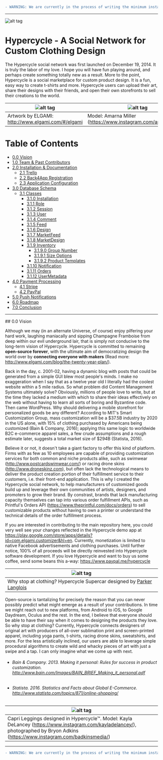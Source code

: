```diff
- WARNING: We are currently in the process of writing the minimum installation specifications for Hypercycle, and will publish the actual source code after we have completed the documentation below. We don't expect this to take too much longer. If you have any questions, comments, or issues, please feel free to ask away. If you would like to contribute, get in touch!
```

<hr>

![alt tag](https://gallery.mailchimp.com/d793ae062926c63262e96e99c/images/4367f220-3a28-4ad4-9e9b-f7055f4ed9cd.png)

# Hypercycle - A Social Network for Custom Clothing Design
The Hypercycle social network was first launched on December 19, 2014. It is truly the labor of my love. I hope you will have fun playing around, and perhaps create something totally new as a result. More to the point, Hypercycle is a social marketplace for custom product design. It is a fun, easy way to create t-shirts and more. Hypercycle users can upload their art, share their designs with their friends, and open their own storefronts to sell their creations to the world.

| ![alt tag](http://www.elgami.com/images/elgami-pattern.png) | ![alt tag](http://www.elgami.com/images/amarna-leggings.png) |
|-----------------------------------------------------------------------------|-----------------------------------------------------------------------------|
| Artwork by ELGAMI: http://www.elgami.com/#/elgami | Model: Amarna Miller (https://www.instagram.com/amarnamiller/) |

# Table of Contents  
* [0.0 Vision](#vision)
* [1.0 Team & Past Contributors](#team)
* [2.0 Installation & Documentation](#installation)
  * [2.1 Trello](#trello)
  * [2.2 Back4App Registration](#back4app)
  * [2.3 Application Configuration](#config)
* [3.0 Database Schema](#schema)
  * [3.1 Classes](#classes)
    * [3.1.0 Installation](#installation)
    * [3.1.1 Role](#role)
    * [3.1.2 Session](#session)
    * [3.1.3 User](#user)
    * [3.1.4 Comment](#comment)
    * [3.1.5 Feed](#feed)
    * [3.1.6 Design](#design)
    * [3.1.7 MarketFeed](#marketfeed)
    * [3.1.8 MarketDesign](#marketdesign)
    * [3.1.9 Inventory](#inventory)
      * [3.1.9.0 Group Number](#groupnumbers)
      * [3.1.9.1 Size Options](#sizeoptions)
      * [3.1.9.2 Product Templates](#producttemplates)
    * [3.1.10 Notification](#notification)
    * [3.1.11 Orders](#orders)
    * [3.1.12 UserMetadata](#usermetadata)
* [4.0 Payment Processing](#payment)
  * [4.1 Stripe](#stripe)
  * [4.2 PayPal](#paypal)
* [5.0 Push Notifications](#push)
* [6.0 Roadmap](#needs)
* [7.0 Conclusion](#conclusion)

<hr>

<a name="vision"/>
## 0.0 Vision

Although we may (in an alternate Universe, of course) enjoy pilfering your hard work, laughing maniacally and sipping Champagne Framboise from deep within our evil underground lair, that is simply not conducive to the long-term vision of Hypercycle. Hypercycle is committed to remaining **open-source forever**, with the ultimate aim of democratizing design the world over by **connecting everyone with makers** (Read more: http://www.elgami.com/blog/the-twenty-year-plan/).

Back in the day, c. 2001-02, having a dynamic blog with posts that could be generated from a simple GUI blew most people's minds. I make no exaggeration when I say that as a twelve year old I literally had the coolest website within a 5 mile radius. So what problem did Content Management Systems ultimately solve? Obviously, millions of people love to write, but at the time they lacked a medium with which to share their ideas effectively on the web without having to learn all sorts of boring and Byzantine code. Then came WordPress. Why should delivering a mobile storefront for personalized goods be any different? According to MIT's Smart Customization Group, mass customization will be a $37.5B industry by 2020 in the US alone, with 15% of clothing purchased by Americans being customized (Bain & Company, 2016); applying this same logic to worldwide B2C e-commerce apparel sales, a few crude assumptions and a rough estimate later, suggests a total market size of $294B (Statista, 2016).

Believe it or not, it doesn't take a giant factory to offer this kind of platform. Firms with as few as 10 employees are capable of providing customization services for both common and niche products alike, such as swimwear (http://www.postcardswimwear.com/) or racing drone skins (http://www.droneskinz.com), but often lack the technological means to deliver the product creation portion of their fulfillment service to their customers, i.e. their front-end application. This is why I created the Hypercycle social network, to help manufacturers of customized goods build up and leverage their own communities of artists, designers, and promoters to grow their brand. By constrast, brands that lack manufacturing capacity themselves can tap into various order fulfillment APIs, such as Printful's Orders API (https://www.theprintful.com/docs/orders) to sell customizable products without having to own a printer or understand the technical details of the order fulfillment process.

If you are interested in contributing to the main repository here, you could very well see your changes reflected in the Hypercycle demo app at https://play.google.com/store/apps/details?id=com.elgami.customizer&hl=en. Currently, monetization is limited to native Facebook advertisements and clothing purchases. Until further notice, 100% of all proceeds will be directly reinvested into Hypercycle software development. If you love Hypercycle and want to buy us some coffee, send some beans this a-way: https://www.paypal.me/hypercycle

| ![alt tag](http://www.elgami.com/images/hypercycle-car.jpg) |
|-----------------------------------------------------------------------------|
| Why stop at clothing? Hypercycle Supercar designed by <a href="https://ca.linkedin.com/in/parker-langlois-02592bb5">Parker Langlois</a> |

Open-source is tantalizing for precisely the reason that you can never possibly predict what might emerge as a result of your contributions. In time we might reach out to new platforms, from Android to iOS, to Google Daydream, Oculus and the rest. In the end, I believe that everyone should be able to have their say when it comes to designing the products they love. So why stop at clothing? Currently, Hypercycle connects designers of original art with producers of all-over sublimation print and screen-printed apparel, including yoga pants, t-shirts, racing drone skins, sweatshirts, and more. For the less artistically inclined, our users are able to leverage simple procedural algorithms to create wild and whacky pieces of art with just a swipe and a tap. I can only imagine what we come up with next.

* ###### Bain & Company. 2013. Making it personal: Rules for success in product customization. http://www.bain.com/Images/BAIN_BRIEF_Making_it_personal.pdf

* ###### Statista. 2016. Statistics and Facts about Global E-Commerce. http://www.statista.com/topics/871/online-shopping/

| ![alt tag](http://www.elgami.com/blog/wp-content/uploads/2015/10/blog-image-7.png) |
|-----------------------------------------------------------------------------|
| Capri Leggings designed in Hypercycle™. Model: Kayla DeLancey (https://www.instagram.com/kayladelancey/), photographed by Bryon Adkins (https://www.instagram.com/badkinsmedia/) |

<hr>

```diff
- WARNING: We are currently in the process of writing the minimum installation specifications for Hypercycle, and will publish the actual source code after we have completed the documentation below. We don't expect this to take too much longer. If you have any questions, comments, or issues, please feel free to ask away. If you would like to contribute, get in touch!
```
